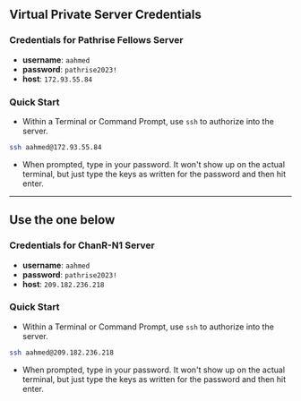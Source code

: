 ## Virtual Private Server Credentials

### Credentials for Pathrise Fellows Server

- **username**: `aahmed`
- **password**: `pathrise2023!`
- **host**: `172.93.55.84`

### Quick Start

- Within a Terminal or Command Prompt, use `ssh` to authorize into the server.

```bash
ssh aahmed@172.93.55.84
```

- When prompted, type in your password. It won't show up on the actual terminal, but just type the keys as written for the password and then hit enter.

---

## Use the one below

### Credentials for ChanR-N1 Server

- **username**: `aahmed`
- **password**: `pathrise2023!`
- **host**: `209.182.236.218`

### Quick Start

- Within a Terminal or Command Prompt, use `ssh` to authorize into the server.

```bash
ssh aahmed@209.182.236.218
```

- When prompted, type in your password. It won't show up on the actual terminal, but just type the keys as written for the password and then hit enter.
